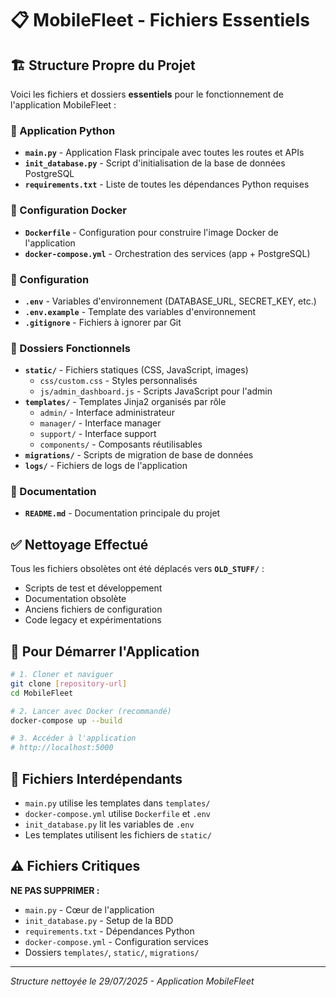# 📋 MobileFleet - Fichiers Essentiels

## 🏗️ Structure Propre du Projet

Voici les fichiers et dossiers **essentiels** pour le fonctionnement de l'application MobileFleet :

### 🐍 Application Python
- **`main.py`** - Application Flask principale avec toutes les routes et APIs
- **`init_database.py`** - Script d'initialisation de la base de données PostgreSQL
- **`requirements.txt`** - Liste de toutes les dépendances Python requises

### 🐳 Configuration Docker
- **`Dockerfile`** - Configuration pour construire l'image Docker de l'application
- **`docker-compose.yml`** - Orchestration des services (app + PostgreSQL)

### 🔧 Configuration
- **`.env`** - Variables d'environnement (DATABASE_URL, SECRET_KEY, etc.)
- **`.env.example`** - Template des variables d'environnement
- **`.gitignore`** - Fichiers à ignorer par Git

### 📁 Dossiers Fonctionnels
- **`static/`** - Fichiers statiques (CSS, JavaScript, images)
  - `css/custom.css` - Styles personnalisés
  - `js/admin_dashboard.js` - Scripts JavaScript pour l'admin
- **`templates/`** - Templates Jinja2 organisés par rôle
  - `admin/` - Interface administrateur
  - `manager/` - Interface manager
  - `support/` - Interface support
  - `components/` - Composants réutilisables
- **`migrations/`** - Scripts de migration de base de données
- **`logs/`** - Fichiers de logs de l'application

### 📝 Documentation
- **`README.md`** - Documentation principale du projet

## ✅ Nettoyage Effectué

Tous les fichiers obsolètes ont été déplacés vers **`OLD_STUFF/`** :
- Scripts de test et développement
- Documentation obsolète
- Anciens fichiers de configuration
- Code legacy et expérimentations

## 🚀 Pour Démarrer l'Application

```bash
# 1. Cloner et naviguer
git clone [repository-url]
cd MobileFleet

# 2. Lancer avec Docker (recommandé)
docker-compose up --build

# 3. Accéder à l'application
# http://localhost:5000
```

## 🔗 Fichiers Interdépendants

- `main.py` utilise les templates dans `templates/`
- `docker-compose.yml` utilise `Dockerfile` et `.env`
- `init_database.py` lit les variables de `.env`
- Les templates utilisent les fichiers de `static/`

## ⚠️ Fichiers Critiques

**NE PAS SUPPRIMER :**
- `main.py` - Cœur de l'application
- `init_database.py` - Setup de la BDD
- `requirements.txt` - Dépendances Python
- `docker-compose.yml` - Configuration services
- Dossiers `templates/`, `static/`, `migrations/`

---
*Structure nettoyée le 29/07/2025 - Application MobileFleet*
